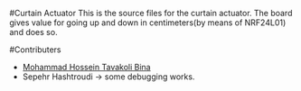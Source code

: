 #Curtain Actuator
This is the source files for the curtain actuator. The board gives value for going up and down in centimeters(by means of NRF24L01) and does so.

#Contributers
* [Mohammad Hossein Tavakoli Bina](https://github.com/mhtb32)
* Sepehr Hashtroudi -> some debugging works.

